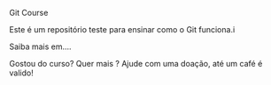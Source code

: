 Git Course

Este é um repositório teste para ensinar como o Git funciona.i

Saiba mais em....

Gostou do curso? Quer mais ? Ajude com uma doação, até um café é valido!
